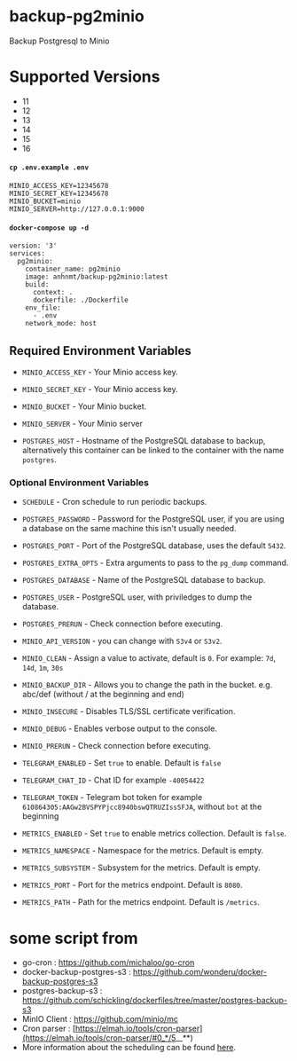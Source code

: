 # backup-pg2minio
Backup Postgresql to Minio

# Supported Versions
* 11
* 12
* 13
* 14
* 15
* 16

#### `cp .env.example .env`
```
MINIO_ACCESS_KEY=12345678
MINIO_SECRET_KEY=12345678
MINIO_BUCKET=minio
MINIO_SERVER=http://127.0.0.1:9000
```

#### `docker-compose up -d`
```
version: '3'
services:
  pg2minio:
    container_name: pg2minio
    image: anhnmt/backup-pg2minio:latest
    build:
      context: .
      dockerfile: ./Dockerfile
    env_file:
      - .env
    network_mode: host
```

## Required Environment Variables

- `MINIO_ACCESS_KEY` - Your Minio access key.
- `MINIO_SECRET_KEY` - Your Minio access key.
- `MINIO_BUCKET` - Your Minio bucket.
- `MINIO_SERVER` - Your Minio server

- `POSTGRES_HOST` - Hostname of the PostgreSQL database to backup, alternatively this container can be linked to the container with the name `postgres`.

### Optional Environment Variables

- `SCHEDULE` - Cron schedule to run periodic backups.

- `POSTGRES_PASSWORD` - Password for the PostgreSQL user, if you are using a database on the same machine this isn't usually needed.
- `POSTGRES_PORT` - Port of the PostgreSQL database, uses the default `5432`.
- `POSTGRES_EXTRA_OPTS` - Extra arguments to pass to the `pg_dump` command.
- `POSTGRES_DATABASE` - Name of the PostgreSQL database to backup.
- `POSTGRES_USER` - PostgreSQL user, with priviledges to dump the database.
- `POSTGRES_PRERUN` - Check connection before executing.

- `MINIO_API_VERSION` - you can change with `S3v4` or `S3v2`.
- `MINIO_CLEAN` - Assign a value to activate, default is `0`. For example: `7d`, `14d`, `1m`, `30s`
- `MINIO_BACKUP_DIR` - Allows you to change the path in the bucket. e.g. abc/def (without / at the beginning and end)
- `MINIO_INSECURE` - Disables TLS/SSL certificate verification.
- `MINIO_DEBUG` - Enables verbose output to the console.
- `MINIO_PRERUN` - Check connection before executing.

- `TELEGRAM_ENABLED` - Set `true` to enable. Default is `false`
- `TELEGRAM_CHAT_ID` - Chat ID for example `-40054422`
- `TELEGRAM_TOKEN` - Telegram bot token for example `610864305:AAGw2BVSPYPjcc8940bswQTRUZIssSFJA`, without `bot` at the beginning

- `METRICS_ENABLED` - Set `true` to enable metrics collection. Default is `false`.
- `METRICS_NAMESPACE` - Namespace for the metrics. Default is empty.
- `METRICS_SUBSYSTEM` - Subsystem for the metrics. Default is empty.
- `METRICS_PORT` - Port for the metrics endpoint. Default is `8080`.
- `METRICS_PATH` - Path for the metrics endpoint. Default is `/metrics`.

# some script from 
-  go-cron : https://github.com/michaloo/go-cron
-  docker-backup-postgres-s3 : https://github.com/wonderu/docker-backup-postgres-s3
-  postgres-backup-s3 : https://github.com/schickling/dockerfiles/tree/master/postgres-backup-s3 
-  MinIO Client : https://github.com/minio/mc
-  Cron parser : [https://elmah.io/tools/cron-parser](https://elmah.io/tools/cron-parser/#0_*/5_*_*_*_*)
-  More information about the scheduling can be found [here](http://godoc.org/github.com/robfig/cron#hdr-Predefined_schedules).
